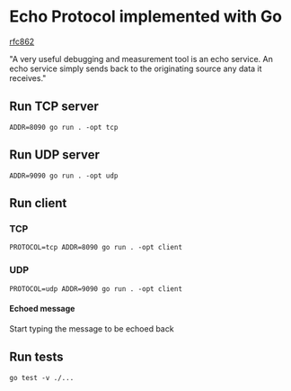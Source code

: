 # Echo Protocol implemented with Go

[rfc862](https://datatracker.ietf.org/doc/html/rfc862)

"A very useful debugging and measurement tool is an echo service.  An
echo service simply sends back to the originating source any data it
receives."

## Run TCP server

```
ADDR=8090 go run . -opt tcp
```

## Run UDP server

```
ADDR=9090 go run . -opt udp
```

## Run client

### TCP

```
PROTOCOL=tcp ADDR=8090 go run . -opt client
```

### UDP

```
PROTOCOL=udp ADDR=9090 go run . -opt client
```

#### Echoed message

Start typing the message to be echoed back

## Run tests

```
go test -v ./...
```